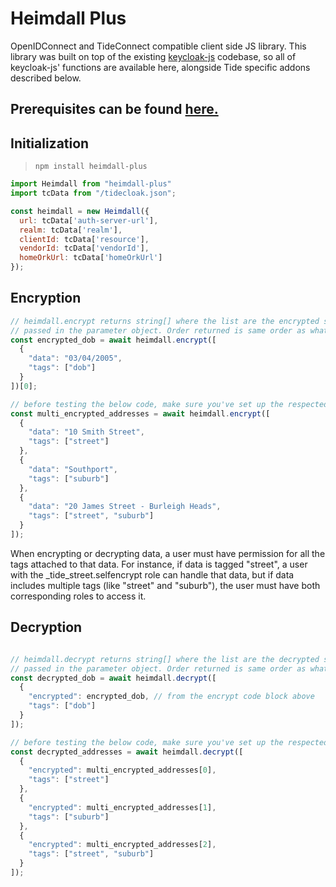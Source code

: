 # Heimdall Plus
OpenIDConnect and TideConnect compatible client side JS library. This library was built on top of the existing [keycloak-js](https://www.keycloak.org/securing-apps/javascript-adapter) codebase, so all of keycloak-js' functions are available here, alongside Tide specific addons described below. 

## Prerequisites can be found [here.](https://docs.tidecloak.com/docs/EncryptDecrypt/SetupED)

## Initialization
> `npm install heimdall-plus`
```javascript
import Heimdall from "heimdall-plus"
import tcData from "/tidecloak.json";

const heimdall = new Heimdall({
  url: tcData['auth-server-url'],
  realm: tcData['realm'],
  clientId: tcData['resource'],
  vendorId: tcData['vendorId'],
  homeOrkUrl: tcData['homeOrkUrl']
});
```
## Encryption
```javascript
// heimdall.encrypt returns string[] where the list are the encrypted strings
// passed in the parameter object. Order returned is same order as what was passed.
const encrypted_dob = await heimdall.encrypt([
  {
    "data": "03/04/2005",
    "tags": ["dob"]
  }
])[0];

// before testing the below code, make sure you've set up the respected roles
const multi_encrypted_addresses = await heimdall.encrypt([
  {
    "data": "10 Smith Street",
    "tags": ["street"]
  },
  {
    "data": "Southport",
    "tags": ["suburb"]
  },
  {
    "data": "20 James Street - Burleigh Heads",
    "tags": ["street", "suburb"]
  }
]);
```
When encrypting or decrypting data, a user must have permission for all the tags attached to that data. For instance, if data is tagged "street", a user with the _tide_street.selfencrypt role can handle that data, but if data includes multiple tags (like "street" and "suburb"), the user must have both corresponding roles to access it.

## Decryption
```javascript

// heimdall.decrypt returns string[] where the list are the decrypted strings
// passed in the parameter object. Order returned is same order as what was passed.
const decrypted_dob = await heimdall.decrypt([
  {
    "encrypted": encrypted_dob, // from the encrypt code block above
    "tags": ["dob"]
  }
]);

// before testing the below code, make sure you've set up the respected roles
const decrypted_addresses = await heimdall.decrypt([
  {
    "encrypted": multi_encrypted_addresses[0],
    "tags": ["street"]
  },
  {
    "encrypted": multi_encrypted_addresses[1],
    "tags": ["suburb"]
  },
  {
    "encrypted": multi_encrypted_addresses[2],
    "tags": ["street", "suburb"]
  }
]);
```
